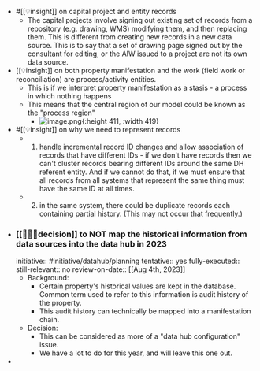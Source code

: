 - #[[💡insight]] on capital project and entity records
	- The capital projects involve signing out existing set of records from a repository (e.g. drawing, WMS) modifying them, and then replacing them.  This is different from creating new records in a new data source.  This is to say that a set of drawing page signed out by the consultant for editing, or the AIW issued to a project are not its own data source.
- [[💡insight]] on both property manifestation and the work (field work or reconciliation) are process/activity entities.
	- This is if we interpret property manifestation as a stasis - a process in which nothing happens
	- This means that the central region of our model could be known as the "process region"
		- ![image.png](../assets/image_1691008886412_0.png){:height 411, :width 419}
- #[[💡insight]] on why we need to represent records
	- 1) handle incremental record ID changes and allow association of records that have different IDs - if we don't have records then we can't cluster records bearing different IDs around the same DH referent entity.  And if we cannot do that, if we must ensure that all records from all systems that represent the same thing must have the same ID at all times.
	- 2) in the same system, there could be duplicate records each containing partial history. (This may not occur that frequently.)
- ### [[👩🏻‍⚖️decision]] to NOT map the historical information from data sources into the data hub in 2023
  initiative:: #initiative/datahub/planning 
  tentative:: yes
  fully-executed::
  still-relevant:: no
  review-on-date:: [[Aug 4th, 2023]]
	- Background:
		- Certain property's historical values are kept in the database.  Common term used to refer to this information is audit history of the property.
		- This audit history can technically be mapped into a manifestation chain.
	- Decision:
		- This can be considered as more of a "data hub configuration" issue.
		- We have a lot to do for this year, and will leave this one out.
-
